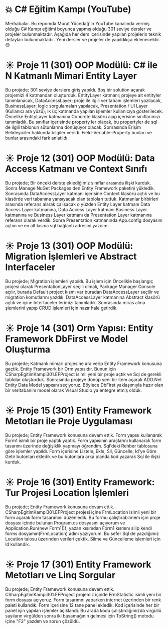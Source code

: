 # :boom: C# Eğitim Kampı (YouTube)

Merhabalar. Bu repomda Murat Yücedağ'ın YouTube kanalında vermiş olduğu C# Kampı eğitimi boyunca yapmış olduğu 301 seviye dersler ve projeler bulunmaktadır. Aşağıda her ders içerisinde yapılan projelerin teknik detayları bulunmaktadır. Yeni dersler ve projeler de yapıldıkça eklenecektir. :blush: 


# :sunny: Proje 11 (301) OOP Modülü: C# ile N Katmanlı Mimari Entity Layer
Bu projede; 301 seviye derslere giriş yapıldı. Boş bir solution açarak projemizi 4 katmandan oluşturduk. EntityLayer katmanı; projeye ait entityler tanımlanacak, DataAccessLayer; proje ile ilgili veritabanı işlemleri yazılacak, BusinessLayer; logic sorgulamaları yapılacak, Presentation / UI Layer (Kullanıcı ara yüzü); lk üç katmanda yapılan işlemler kullanıcıya gösterilecek. Öncelike EntityLayer katmanına Concrete klasörü açıp içerisine sınıflarımızı tanımladık. Bu sınıflar içerisinde property ler olacak, bu propertyler de sql de ilgili tablonun sütunlarına dönüşüyor olacak. Sonrasında Erişim Belirleyiciler hakkında bilgiler verildi. Field-Veriable-Property bunları ve bunlar arasındaki fark anlatıldı.   

# :sunny: Proje 12 (301) OOP Modülü: Data Access Katmanı ve Context Sınıfı
Bu projede; Bir önceki derste eklediğimiz sınıflar arasında ilişki kurduk. Sonra Manage NuGet Packages den Entity Framework paketini yükledik. Sonrasında DataAccessLayer katmanı içerisine Context klasörü açtık ve bu klasörde veri tabanına yansıyacak olan tabloları tuttuk. Katmanlar birbirleri arasında referans alarak çalışacak o yüzden Entity Layer katmanı Data Access Layer katmanına, Data Access Layer katmanı Business Layer katmanına ve Business Layer katmanı da Presentation Layer katmanına referans olarak verdik. Sonra Presentation katmanında App.config dosyasını açtım ve en alt kısma sql bağlantı adresini yazdım.

# :sunny: Proje 13 (301) OOP Modülü: Migration İşlemleri ve Abstract Interfaceler
Bu projede; Migration işlemleri yapıldı. Bu işlem için Öncelikle başlangıç projesi olarak PresentationLayer seçili olmalı, Package Manager Console açılır, burada Default project kısmı var buradan DataAccessLayer seçilir ve migration komutlarını yazdık. DataAccessLayer katmanına Abstract klasörü açtık ve içine Interfaceler lerimizi tanımladık. Sonrasında miras alma şlemlerini yapıp CRUD işlemleri için hazır hale getirdik.

# :sunny: Proje 14 (301) Orm Yapısı: Entity Framework DbFirst ve Model Oluşturma
Bu projede; Katmanlı mimari projesine ara verip Entity Framework konusuna geçtik. Entity Framework bir Orm yapısıdır. Bunun için CSharpEgitimKampi301.EFProject isimli yeni bir proje açtık ve Sql de gerekli tablolar oluşturduk. Sonrasında projeye dönüp yeni bir item açarak ADO.Net Entity Data Model yapısını seçiyoruz. Böylece DbFirst yaklaşımıyla hazır olan bir veritabanını model olarak Visual Studio ya entegre etmiş olduk. 

# :sunny: Proje 15 (301) Entity Framework Metotları ile Proje Uygulaması
Bu projede; Entity Framework konusuna devam ettik. Form yapısı kullanarak Form1 isimli bir proje yaptık yaptık. Form yapısının araçlarını kullanarak form tasarımı üzerinde değişiklik yapmayı öğrendim. Sql'deki Rehber tablosuna göre işlemler yapıldı. Form içerisine Listele, Ekle, Sil, Güncelle, Id'ye Göre Getir butonları ekledik ve bu butonlara arka planda kod yazarak Sql ile ilişki kurduk.

# :sunny: Proje 16 (301) Entity Framework: Tur Projesi Location İşlemleri
Bu projede; Entity Framework konusuna devam ettik. CSharpEgitimKampi301.EFProject projesi içine FrmLocation isimli yeni bir form açarak form tasarımını düzenledik. Bu formu çalıştırabilmem için proje dosyası içinde bulunan Program.cs dosyasını açıyorum ve Application.Run(new Form1()); yazan kısımdan Form1 kısmını silip kendi forms dosyamın(FrmLocation) adını yazıyorum. Bu sefer Sql de yazdığımız Location talosu üzerinden verileri çektik. Silme ve Güncelleme işlemleri için Id kullandık.

# :sunny: Proje 17 (301) Entity Framework Metotları ve Linq Sorgular
Bu projede; Entity Framework konusuna devam ettik. CSharpEgitimKampi301.EFProject projemiz içinde FrmStatistic isimli yeni bir form dosyası açıyoruz. Form tasarımnı yaparken internet üzerinden bir renk paleti kullandık. Form içerisine 12 tane panel ekledik. Kod içerisinde her bir panel işin yapılan işlemler açıklandı. Bu arada kodu çalıştırdığımızda virgüllü sayıların virgülden sonra iki basamağının gelmesi için ToString() metodu içine "F2" yazdım ve sorun çözüldü. 
